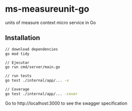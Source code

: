 # ms-measureunit-go
units of measure context micro service in Go

## Installation

  ```sh
// download dependencies
go mod tidy

// Ejecutar
go run cmd/server/main.go

// run tests
go test ./internal/app/... -v

// Coverage
go test ./internal/app/... -cover
```

Go to http://localhost:3000 to see the swagger specification